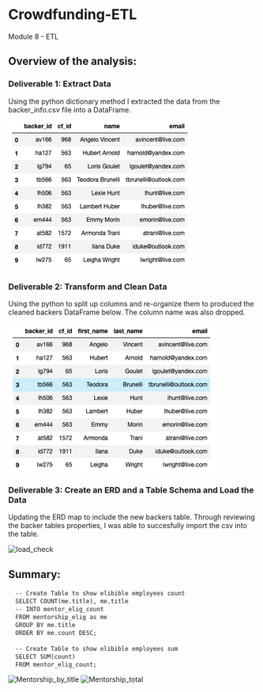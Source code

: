 # Crowdfunding-ETL
Module 8 - ETL

## Overview of the analysis:

### Deliverable 1: Extract Data

Using the python dictionary method I extracted the data from the backer_info.csv file into a DataFrame. 

![backers](images/backers.png "Backers")

### Deliverable 2: Transform and Clean Data

Using the python to split up columns and re-organize them to produced the cleaned backers DataFrame below. The column name was also dropped. 

![backers_cleaned](images/backers_cleaned.png "Backers Cleaned")

### Deliverable 3: Create an ERD and a Table Schema and Load the Data

Updating the ERD map to include the new backers table. Through reviewing the backer tables properties, I was able to succesfully import the csv into the table. 

![load_check](images/SQL_Load_Check.png "SQL Load Check")


## Summary:

      -- Create Table to show elibible employees count
      SELECT COUNT(me.title), me.title
      -- INTO mentor_elig_count
      FROM mentorship_elig as me
      GROUP BY me.title 
      ORDER BY me.count DESC;

      -- Create Table to show elibible employees sum
      SELECT SUM(count)
      FROM mentor_elig_count;

   ![Mentorship_by_title](images/Mentor_by_title.png "Mentorship Eligibility Titles")
   ![Mentorship_total](images/Mentor_total.png "Mentorship Eligibility Total")

